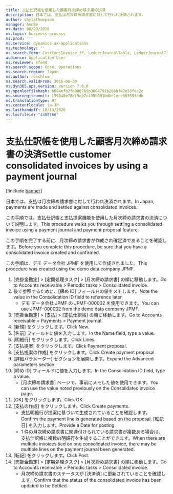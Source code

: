 ```yaml
---
title: 支払仕訳帳を使用した顧客月次締め請求書の決済
description: 日本では、支払は月次締め請求書に対して行われ決済されます。
author: ShylaThompson
manager: AnnBe
ms.date: 08/29/2018
ms.topic: business-process
ms.prod: ''
ms.service: dynamics-ax-applications
ms.technology: ''
ms.search.form: CustConsInvoice_JP, LedgerJournalTable, LedgerJournalTransCustPaym, CustPaymProposalEdit
audience: Application User
ms.reviewer: kfend
ms.search.scope: Core, Operations
ms.search.region: Japan
ms.author: roschlom
ms.search.validFrom: 2016-06-30
ms.dyn365.ops.version: Version 7.0.0
ms.openlocfilehash: b694efb2fe088765b3004791b266bf42e53fec2c
ms.sourcegitcommit: 199848e78df5cb7c439b001bdbe1ece963593cdb
ms.translationtype: HT
ms.contentlocale: ja-JP
ms.lasthandoff: 10/13/2020
ms.locfileid: "4408166"
---
```

# <a name="settle-customer-consolidated-invoices-by-using-a-payment-journal"></a><span data-ttu-id="b3942-103">支払仕訳帳を使用した顧客月次締め請求書の決済</span><span class="sxs-lookup"><span data-stu-id="b3942-103">Settle customer consolidated invoices by using a payment journal</span></span>

[!include [banner](../../includes/banner.md)]

<span data-ttu-id="b3942-104">日本では、支払は月次締め請求書に対して行われ決済されます。</span><span class="sxs-lookup"><span data-stu-id="b3942-104">In Japan, payments are made and settled against consolidated invoices.</span></span>



<span data-ttu-id="b3942-105">この手順では、支払仕訳帳と支払提案機能を使用した月次締め請求書の決済について説明します。</span><span class="sxs-lookup"><span data-stu-id="b3942-105">This procedure walks you through settling a consolidated invoice using a payment journal and payment proposal feature.</span></span> 



<span data-ttu-id="b3942-106">この手順を完了する前に、月次締め請求書が作成され確定済であることを確認します。</span><span class="sxs-lookup"><span data-stu-id="b3942-106">Before you complete this procedure, be sure that you have a consolidated invoice created and confirmed.</span></span> 



<span data-ttu-id="b3942-107">この手順は、デモ データ会社 JPMF を使用して作成されました。</span><span class="sxs-lookup"><span data-stu-id="b3942-107">This procedure was created using the demo data company JPMF.</span></span>

1. <span data-ttu-id="b3942-108">[売掛金勘定] > [定期処理タスク] > [月次締め請求書] の順に移動します。</span><span class="sxs-lookup"><span data-stu-id="b3942-108">Go to Accounts receivable > Periodic tasks > Consolidated invoice.</span></span>
2. <span data-ttu-id="b3942-109">後で参照するために、[締め ID] フィールドの値をメモします。</span><span class="sxs-lookup"><span data-stu-id="b3942-109">Note the value in the Consolidation ID field to reference later</span></span>
    * <span data-ttu-id="b3942-110">デモ データ会社 JPMF の JPMF-000002 を使用できます。</span><span class="sxs-lookup"><span data-stu-id="b3942-110">You can use JPMF-000002 from the demo data company JPMF.</span></span>  
3. <span data-ttu-id="b3942-111">[売掛金勘定] > [支払] > [支払仕訳帳] の順に移動します。</span><span class="sxs-lookup"><span data-stu-id="b3942-111">Go to Accounts receivable > Payments > Payment journal.</span></span>
4. <span data-ttu-id="b3942-112">[新規] をクリックします。</span><span class="sxs-lookup"><span data-stu-id="b3942-112">Click New.</span></span>
5. <span data-ttu-id="b3942-113">[名前] フィールドに値を入力します。</span><span class="sxs-lookup"><span data-stu-id="b3942-113">In the Name field, type a value.</span></span>
6. <span data-ttu-id="b3942-114">[明細行] をクリックします。</span><span class="sxs-lookup"><span data-stu-id="b3942-114">Click Lines.</span></span>
7. <span data-ttu-id="b3942-115">[支払提案] をクリックします。</span><span class="sxs-lookup"><span data-stu-id="b3942-115">Click Payment proposal.</span></span>
8. <span data-ttu-id="b3942-116">[支払提案の作成] をクリックします。</span><span class="sxs-lookup"><span data-stu-id="b3942-116">Click Create payment proposal.</span></span>
9. <span data-ttu-id="b3942-117">[詳細パラメーター] セクションを展開します。</span><span class="sxs-lookup"><span data-stu-id="b3942-117">Expand the Advanced parameters section.</span></span>
10. <span data-ttu-id="b3942-118">[締め ID] フィールドに値を入力します。</span><span class="sxs-lookup"><span data-stu-id="b3942-118">In the Consolidation ID field, type a value.</span></span>
    * <span data-ttu-id="b3942-119">[月次締め請求書] ページで、事前にメモした値を使用できます。</span><span class="sxs-lookup"><span data-stu-id="b3942-119">You can use the value noted previously on the Consolidated invoice page.</span></span>  
11. <span data-ttu-id="b3942-120">[OK] をクリックします。</span><span class="sxs-lookup"><span data-stu-id="b3942-120">Click OK.</span></span>
12. <span data-ttu-id="b3942-121">[支払の作成] をクリックします。</span><span class="sxs-lookup"><span data-stu-id="b3942-121">Click Create payments.</span></span>
    * <span data-ttu-id="b3942-122">支払明細行が提案に基づいて生成されていることを確認します。</span><span class="sxs-lookup"><span data-stu-id="b3942-122">Confirm the payment line is generated based on the proposal.</span></span>  <span data-ttu-id="b3942-123">[転記日] を入力します。</span><span class="sxs-lookup"><span data-stu-id="b3942-123">Provide a Date for posting.</span></span>  
    * <span data-ttu-id="b3942-124">1 件の月次締め請求書に関連付けられている請求書が複数ある場合は、支払仕訳帳に複数の明細行を生成することができます。</span><span class="sxs-lookup"><span data-stu-id="b3942-124">When there are multiple invoices tied on one consolidated invoice, there may be multiple lines on the payment journal been generated.</span></span>  
13. <span data-ttu-id="b3942-125">[転記] をクリックします。</span><span class="sxs-lookup"><span data-stu-id="b3942-125">Click Post.</span></span>
14. <span data-ttu-id="b3942-126">[売掛金勘定] > [定期処理タスク] > [月次締め請求書] の順に移動します。</span><span class="sxs-lookup"><span data-stu-id="b3942-126">Go to Accounts receivable > Periodic tasks > Consolidated invoice.</span></span>
    * <span data-ttu-id="b3942-127">月次締め請求書のステータスが [決済済] に更新されていることを確認します。</span><span class="sxs-lookup"><span data-stu-id="b3942-127">Confirm that the status of the consolidated invoice has been updated to be Settled.</span></span>  

